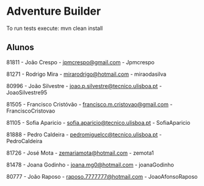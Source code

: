 ﻿# Adventure Builder

To run tests execute: mvn clean install

## Alunos ##

81811 - João Crespo - jpmcrespo@gmail.com - Jpmcrespo

81271 - Rodrigo Mira - mirarodrigo@hotmail.com - miraodasilva

80996 - João Silvestre - joao.p.silvestre@tecnico.ulisboa.pt - JoaoSilvestre95

81505 - Francisco Cristóvão - francisco.m.cristovao@gmail.com - FranciscoCristovao

81105 - Sofia Aparicio - sofia.aparicio@tecnico.ulisboa.pt - SofiaAparicio

81888 - Pedro Caldeira - pedromiguelcc@tecnico.ulisboa.pt - PedroCaldeira

81726 - José Mota - zemariamota@hotmail.com - zemota1

81478 - Joana Godinho - joana.mg0@hotmail.com - joanaGodinho

80777 - João Raposo - raposo.7777777@hotmail.com - JoaoAfonsoRaposo
